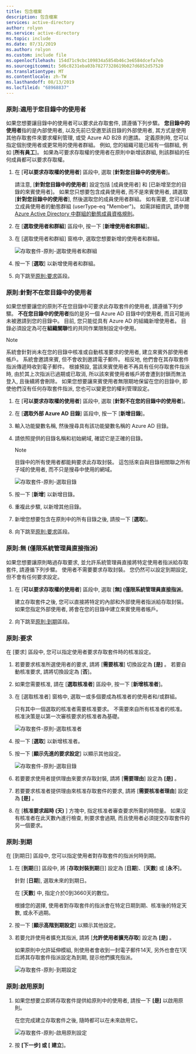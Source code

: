 ```yaml
---
title: 包含檔案
description: 包含檔案
services: active-directory
author: rolyon
ms.service: active-directory
ms.topic: include
ms.date: 07/31/2019
ms.author: rolyon
ms.custom: include file
ms.openlocfilehash: 154d71c9cbc109834a5854b46c3e6584dcefa7eb
ms.sourcegitcommit: 5d6c8231eba03b78277328619b027d6852d57520
ms.translationtype: MT
ms.contentlocale: zh-TW
ms.lasthandoff: 08/13/2019
ms.locfileid: "68968837"
---
```

### <a name="policy-for-users-in-your-directory"></a>原則:適用于您目錄中的使用者

如果您想要讓目錄中的使用者可以要求此存取套件, 請遵循下列步驟。  **您目錄中的使用者**指的是內部使用者, 以及先前已受邀至該目錄的外部使用者, 其方式是使用其他存取套件來要求權利管理, 或受 Azure AD B2B 的邀請。 定義原則時, 您可以指定個別使用者或更常用的使用者群組。 例如, 您的組織可能已經有一個群組, 例如 [**所有員工**]。  如果為可要求存取權的使用者在原則中新增該群組, 則該群組的任何成員都可以要求存取權。

1. 在 [**可以要求存取權的使用者**] 區段中, 選取 [**針對您目錄中的使用者**]。

    請注意, [**針對您目錄中的使用者**] 設定包括 [成員使用者] 和 [已新增至您的目錄的來賓使用者]。 如果您只想要包含成員使用者, 而不是來賓使用者, 請選取 [**針對您目錄中的使用者**], 然後選取您的成員使用者群組。 如有需要, 您可以建立成員使用者的動態群組 (userType-eq "Member")。 如需詳細資訊, 請參閱[Azure Active Directory 中群組的動態成員資格規則](../articles/active-directory/users-groups-roles/groups-dynamic-membership.md)。

1. 在 [**選取使用者和群組**] 區段中, 按一下 [**新增使用者和群組**]。

1. 在 [選取使用者和群組] 窗格中, 選取您想要新增的使用者和群組。

    ![存取套件-原則-選取使用者和群組](./media/active-directory-entitlement-management-policy/policy-select-users-groups.png)

1. 按一下 [**選取**] 以新增使用者和群組。

1. 向下跳至[原則:要求](#policy-request)區段。

### <a name="policy-for-users-not-in-your-directory"></a>原則:針對不在您目錄中的使用者

如果您想要讓您的原則不在您目錄中可要求此存取套件的使用者, 請遵循下列步驟。 **不在您目錄中的使用者**指的是另一個 Azure AD 目錄中的使用者, 而且可能尚未被邀請到您的目錄中。 目前, 您只能從具有 Azure AD 的組織新增使用者。 目錄必須設定為可在**組織關聯**性的共同作業限制設定中使用。

> [!NOTE]
> 系統會針對尚未在您的目錄中核准或自動核准要求的使用者, 建立來賓外部使用者帳戶。 系統會邀請來賓, 但不會收到邀請電子郵件。 相反地, 他們會在其存取套件指派傳遞時收到電子郵件。 根據預設, 當該來賓使用者不再具有任何存取套件指派時, 由於其上次指派已過期或已取消, 所以該來賓使用者帳戶將會遭到封鎖而無法登入, 且後續將會刪除。 如果您想要讓來賓使用者無限期地保留在您的目錄中, 即使他們沒有任何存取套件指派, 您也可以變更您的權利管理設定。

1. 在 [**可以要求存取權的使用者**] 區段中, 選取 [**針對不在您的目錄中的使用者**]。

1. 在 [**選取外部 Azure AD 目錄**] 區段中, 按一下 [**新增目錄**]。

1. 輸入功能變數名稱, 然後搜尋具有該功能變數名稱的 Azure AD 目錄。

1. 請依照提供的目錄名稱和初始網域, 確認它是正確的目錄。

    > [!NOTE]
    > 目錄中的所有使用者都能夠要求此存取封裝。 這包括來自與目錄相關聯之所有子域的使用者, 而不只是搜尋中使用的網域。

    ![存取套件-原則-選取目錄](./media/active-directory-entitlement-management-policy/policy-select-directories.png)

1. 按一下 [**新增**] 以新增目錄。

1. 重複此步驟, 以新增其他目錄。

1. 新增您想要包含在原則中的所有目錄之後, 請按一下 [**選取**]。

1. 向下跳至[原則:要求](#policy-request)區段。

### <a name="policy-none-administrator-direct-assignments-only"></a>原則:無 (僅限系統管理員直接指派)

如果您想要讓原則略過存取要求, 並允許系統管理員直接將特定使用者指派給存取套件, 請遵循下列步驟。 使用者不需要要求存取封裝。 您仍然可以設定到期設定, 但不會有任何要求設定。

1. 在 [**可以要求存取權的使用者**] 區段中, 選取 [**無] (僅限系統管理員直接指派**。

    建立存取套件之後, 您可以直接將特定的內部和外部使用者指派給存取封裝。 如果您指定外部使用者, 將會在您的目錄中建立來賓使用者帳戶。

1. 向下跳至[原則:到期](#policy-expiration)區段。

### <a name="policy-request"></a>原則:要求

在 [要求] 區段中, 您可以指定使用者要求存取套件時的核准設定。

1. 若要要求核准所選使用者的要求, 請將 [**需要核准**] 切換設定為 **[是]** 。 若要自動核准要求, 請將切換設定為 [**否**]。

1. 如果您需要核准, 請在 [**選取核准者**] 區段中, 按一下 [**新增核准者**]。

1. 在 [選取核准者] 窗格中, 選取一或多個要成為核准者的使用者和/或群組。

    只有其中一個選取的核准者需要核准要求。 不需要來自所有核准者的核准。 核准決策是以第一次審核要求的核准者為基礎。

    ![存取套件-原則-選取核准者](./media/active-directory-entitlement-management-policy/policy-select-approvers.png)

1. 按一下 [**選取**] 以新增核准者。

1. 按一下 [**顯示先進的要求設定**] 以顯示其他設定。

    ![存取套件-原則-選取目錄](./media/active-directory-entitlement-management-policy/policy-advanced-request.png)

1. 若要要求使用者提供理由來要求存取封裝, 請將 [**需要理由**] 設定為 **[是]** 。

1. 若要要求核准者提供理由來核准存取套件的要求, 請將 [**需要核准者理由**] 設定為 **[是]** 。

1. 在 [**核准要求超時 (天)** ] 方塊中, 指定核准者審查要求所需的時間量。 如果沒有核准者在此天數內進行檢查, 則要求會過期, 而且使用者必須提交存取套件的另一個要求。

### <a name="policy-expiration"></a>原則:到期

在 [到期日] 區段中, 您可以指定使用者對存取套件的指派何時到期。

1. 在 [**到期**日] 區段中, 將 [**存取封裝到期**日] 設定為 [**日期**]、[**天數**] 或 [**永不**]。

    針對 [**日期**], 選取未來的到期日。

    在 [**天數**] 中, 指定介於0到3660天的數位。

    根據您的選擇, 使用者對存取套件的指派會在特定日期到期、核准後的特定天數, 或永不過期。

1. 按一下 [**顯示高階到期設定**] 以顯示其他設定。

1. 若要允許使用者擴充其指派, 請將 [**允許使用者擴充存取**] 設定為 **[是]** 。

    如果原則中允許延伸模組, 則使用者會收到一封電子郵件14天, 另外也會在1天后將其存取套件指派設定為到期, 提示他們擴充指派。

    ![存取套件-原則-到期設定](./media/active-directory-entitlement-management-policy/policy-expiration.png)

### <a name="policy-enable-policy"></a>原則:啟用原則

1. 如果您想要立即將存取套件提供給原則中的使用者, 請按一下 **[是]** 以啟用原則。

    在您完成建立存取套件之後, 隨時都可以在未來啟用它。

    ![存取套件-原則-啟用原則設定](./media/active-directory-entitlement-management-policy/policy-enable.png)

1. 按 **[下一步] 或 [** **建立**]。
